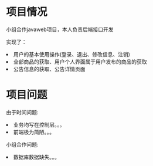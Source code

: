 # 项目情况
<p>小组合作javaweb项目，本人负责后端接口开发</p>
<p>实现了：</p>
<li>用户的基本使用操作(登录、退出、修改信息、注销)</li>
<li>全部商品的获取、用户个人界面属于用户发布的商品的获取</li>
<li>公告信息的获取、公告详情页面</li>

# 项目问题
<p>由于时间问题:</p>
<li>业务均写在控制层。。。</li>
<li>前端极为简陋。。。</li>
<p>小组合作问题:</p>
<li>数据库数据缺失。。。</li>

